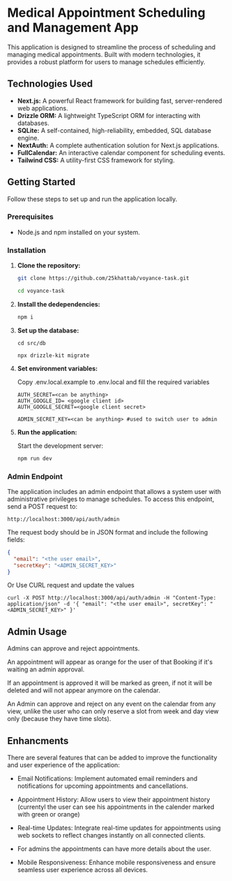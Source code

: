 # Medical Appointment Scheduling and Management App

This application is designed to streamline the process of scheduling and managing medical appointments. Built with modern technologies, it provides a robust platform for users to manage schedules efficiently.

## Technologies Used

- **Next.js:** A powerful React framework for building fast, server-rendered web applications.
- **Drizzle ORM:** A lightweight TypeScript ORM for interacting with databases.
- **SQLite:** A self-contained, high-reliability, embedded, SQL database engine.
- **NextAuth:** A complete authentication solution for Next.js applications.
- **FullCalendar:** An interactive calendar component for scheduling events.
- **Tailwind CSS:** A utility-first CSS framework for styling.

## Getting Started

Follow these steps to set up and run the application locally.

### Prerequisites

- Node.js and npm installed on your system.

### Installation

1. **Clone the repository:**

   ```bash
   git clone https://github.com/25khattab/voyance-task.git

   cd voyance-task
   ```

2. **Install the dedependencies:**
   ```bash
   npm i
   ```
3. **Set up the database:**

   ```
   cd src/db

   npx drizzle-kit migrate
   ```

4. **Set environment variables:**

   Copy .env.local.example to .env.local and fill the required variables

   ```
   AUTH_SECRET=<can be anything>
   AUTH_GOOGLE_ID= <google client id>
   AUTH_GOOGLE_SECRET=<google client secret>

   ADMIN_SECRET_KEY=<can be anything> #used to switch user to admin
   ```

5. **Run the application:**

   Start the development server:

   ```bash
   npm run dev
   ```

### Admin Endpoint
The application includes an admin endpoint that allows a system user with administrative privileges to manage schedules. To access this endpoint, send a POST request to: 
```
http://localhost:3000/api/auth/admin
```

The request body should be in JSON format and include the following fields:

```JSON
{
  "email": "<the user email>",
  "secretKey": "<ADMIN_SECRET_KEY>"
}
```

Or Use CURL request and update the values

```
curl -X POST http://localhost:3000/api/auth/admin -H "Content-Type: application/json" -d '{ "email": "<the user email>", secretKey": "<ADMIN_SECRET_KEY>" }'
```

## Admin Usage

Admins can approve and reject appointments.

An appointment will appear as orange for the user of that Booking if it's waiting an admin approval.

If an appointment is approved it will be marked as green, if not it will be deleted and will not appear anymore on the calendar.

An Admin can approve and reject on any event on the calendar from any view, unlike the user who can only reserve a slot from week and day view only (because they have time slots).

## Enhancments

There are several features that can be added to improve the functionality and user experience of the application:

- Email Notifications: Implement automated email reminders and notifications for upcoming appointments and cancellations.

- Appointment History: Allow users to view their appointment history (currentyl the user can see his appointments in the calender marked with green or orange)

- Real-time Updates: Integrate real-time updates for appointments using web sockets to reflect changes instantly on all connected clients.

- For admins the appointments can have more details about the user.

- Mobile Responsiveness: Enhance mobile responsiveness and ensure seamless user experience across all devices.
